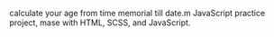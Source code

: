 calculate your age from time memorial till date.m
JavaScript practice project, mase with HTML, SCSS, and JavaScript.
